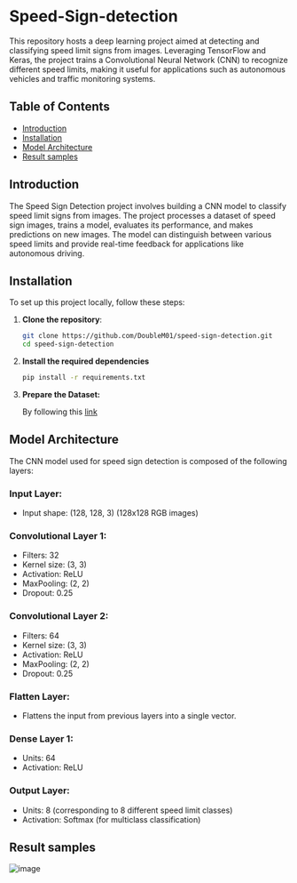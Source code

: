 # Speed-Sign-detection

This repository hosts a deep learning project aimed at detecting and classifying speed limit signs from images. Leveraging TensorFlow and Keras, the project trains a Convolutional Neural Network (CNN) to recognize different speed limits, making it useful for applications such as autonomous vehicles and traffic monitoring systems.

## Table of Contents

- [Introduction](#introduction)
- [Installation](#installation)
- [Model Architecture](#model-architecture)
- [Result samples](#result-samples)

## Introduction

The Speed Sign Detection project involves building a CNN model to classify speed limit signs from images. The project processes a dataset of speed sign images, trains a model, evaluates its performance, and makes predictions on new images. The model can distinguish between various speed limits and provide real-time feedback for applications like autonomous driving.

## Installation

To set up this project locally, follow these steps:

1. **Clone the repository**:
   ```bash
   git clone https://github.com/DoubleM01/speed-sign-detection.git
   cd speed-sign-detection
   ```
2. **Install the required dependencies**
     ```bash
     pip install -r requirements.txt
     ```
3. **Prepare the Dataset:**
   
     By following this [link](archive/dataset.md)

## Model Architecture
The CNN model used for speed sign detection is composed of the following layers:

### Input Layer:

* Input shape: (128, 128, 3) (128x128 RGB images)
### Convolutional Layer 1:

* Filters: 32
* Kernel size: (3, 3)
* Activation: ReLU
* MaxPooling: (2, 2)
* Dropout: 0.25
### Convolutional Layer 2:

* Filters: 64
* Kernel size: (3, 3)
* Activation: ReLU
* MaxPooling: (2, 2)
* Dropout: 0.25
### Flatten Layer:

* Flattens the input from previous layers into a single vector.
### Dense Layer 1:

* Units: 64
* Activation: ReLU
### Output Layer:

* Units: 8 (corresponding to 8 different speed limit classes)
* Activation: Softmax (for multiclass classification)


## Result samples
![image](https://github.com/user-attachments/assets/02aa1abe-0ff1-41ce-9f69-52f3b1a2233a)
